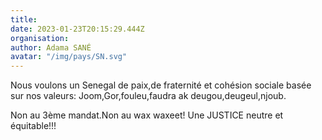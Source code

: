 ```yaml
---
title: 
date: 2023-01-23T20:15:29.444Z
organisation: 
author: Adama SANÉ 
avatar: "/img/pays/SN.svg"
---
```


Nous voulons un Senegal de paix,de fraternité et cohésion sociale basée sur nos valeurs: Joom,Gor,fouleu,faudra ak deugou,deugeul,njoub.

Non au 3ème mandat.Non au wax waxeet!
Une JUSTICE neutre et équitable!!!
